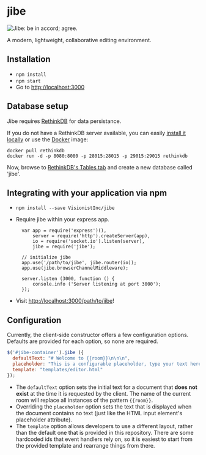 # jibe

![Jibe: be in accord; agree.](https://raw.githubusercontent.com/VisionistInc/jibe/master/public/img/jibe_logo_blue_on_white_short.png)

A modern, lightweight, collaborative editing environment.

## Installation
* `npm install`
* `npm start`
* Go to [http://localhost:3000](http://localhost:3000)

## Database setup
Jibe requires [RethinkDB](http://www.rethinkdb.com/) for data persistance.

If you do not have a RethinkDB server available, you can easily [install it locally](http://rethinkdb.com/docs/install/) or use the [Docker](https://www.docker.com/) image:

```
docker pull rethinkdb
docker run -d -p 8080:8080 -p 28015:28015 -p 29015:29015 rethinkdb
```

Now, browse to [RethinkDB's Tables tab](http://localhost:8080/#tables) and create a new database called 'jibe'.

## Integrating with your application via npm
* `npm install --save VisionistInc/jibe`
* Require jibe within your express app.

        var app = require('express')(),
            server = require('http').createServer(app),
            io = require('socket.io').listen(server),
            jibe = require('jibe');

        // initialize jibe
        app.use('/path/to/jibe', jibe.router(io));
        app.use(jibe.browserChannelMiddleware);

        server.listen (3000, function () {
            console.info ('Server listening at port 3000');
        });

* Visit [http://localhost:3000/path/to/jibe](http://localhost:3000/path/to/jibe)!

## Configuration

Currently, the client-side constructor offers a few configuration options.  Defaults are provided for each option, so none are required.

```javascript
$('#jibe-container').jibe ({
  defaultText: "# Welcome to {{room}}\n\n\n",
  placeholder: "This is a configurable placeholder, type your text here...",
  template: "templates/editor.html"
});
```

* The `defaultText` option sets the initial text for a document that **does not exist** at the time it is requested by the client.  The name of the current room will replace all instances of the pattern `{{room}}`.
* Overriding the `placeholder` option sets the text that is displayed when the document contains no text (just like the HTML input element's placeholder attribute).
* The `template` option allows developers to use a different layout, rather than the default one that is provided in this repository.  There are some hardcoded ids that event handlers rely on, so it is easiest to start from the provided template and rearrange things from there.

